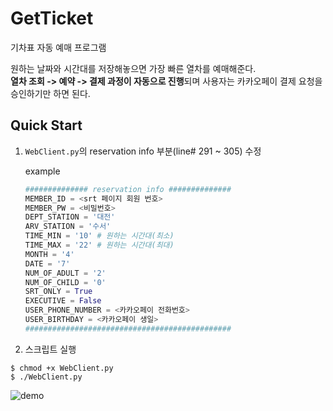 # GetTicket
기차표 자동 예매 프로그램

원하는 날짜와 시간대를 저장해놓으면 가장 빠른 열차를 예매해준다.     
**열차 조회 -> 예약 -> 결제 과정이 자동으로 진행**되며 사용자는 카카오페이 결제 요청을 승인하기만 하면 된다.

## Quick Start

1. `WebClient.py`의 reservation info 부분(line# 291 ~ 305) 수정

    example

    ```python
    ############## reservation info ##############
    MEMBER_ID = <srt 페이지 회원 번호>           
    MEMBER_PW = <비밀번호>                       
    DEPT_STATION = '대전'                        
    ARV_STATION = '수서'                         
    TIME_MIN = '10' # 원하는 시간대(최소)
    TIME_MAX = '22' # 원하는 시간대(최대)                         
    MONTH = '4'                                  
    DATE = '7'                                   
    NUM_OF_ADULT = '2'                          
    NUM_OF_CHILD = '0'                          
    SRT_ONLY = True                            
    EXECUTIVE = False                           
    USER_PHONE_NUMBER = <카카오페이 전화번호>   
    USER_BIRTHDAY = <카카오페이 생일>            
    ##############################################
    ```

2. 스크립트 실행
```shell
$ chmod +x WebClient.py
$ ./WebClient.py
```

<img src="images/getTicket.gif" alt="demo">
